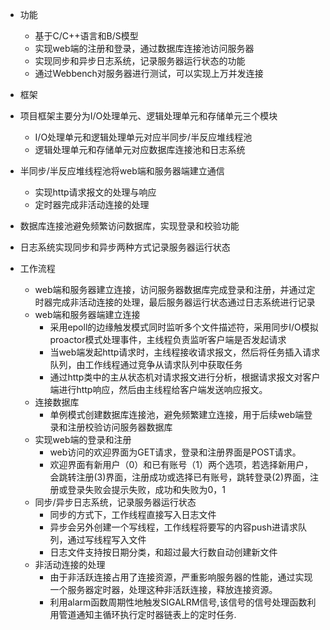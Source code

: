 - 功能
  - 基于C/C++语言和B/S模型
  - 实现web端的注册和登录，通过数据库连接池访问服务器
  - 实现同步和异步日志系统，记录服务器运行状态的功能
  - 通过Webbench对服务器进行测试，可以实现上万并发连接
  
  
 - 框架
  - 项目框架主要分为I/O处理单元、逻辑处理单元和存储单元三个模块
    - I/O处理单元和逻辑处理单元对应半同步/半反应堆线程池
    - 逻辑处理单元和存储单元对应数据库连接池和日志系统
  - 半同步/半反应堆线程池将web端和服务器端建立通信
    - 实现http请求报文的处理与响应
    - 定时器完成非活动连接的处理
  - 数据库连接池避免频繁访问数据库，实现登录和校验功能
  - 日志系统实现同步和异步两种方式记录服务器运行状态
- 工作流程
  - web端和服务器建立连接，访问服务器数据库完成登录和注册，并通过定时器完成非活动连接的处理，最后服务器运行状态通过日志系统进行记录
  - web端和服务器端建立连接
    - 采用epoll的边缘触发模式同时监听多个文件描述符，采用同步I/O模拟proactor模式处理事件，主线程负责监听客户端是否发起请求
    - 当web端发起http请求时，主线程接收请求报文，然后将任务插入请求队列，由工作线程通过竞争从请求队列中获取任务
    - 通过http类中的主从状态机对请求报文进行分析，根据请求报文对客户端进行http响应，然后由主线程给客户端发送响应报文。
  - 连接数据库
    - 单例模式创建数据库连接池，避免频繁建立连接，用于后续web端登录和注册校验访问服务器数据库
  - 实现web端的登录和注册
    - web访问的欢迎界面为GET请求，登录和注册界面是POST请求。
    - 欢迎界面有新用户（0）和已有账号（1）两个选项，若选择新用户，会跳转注册(3)界面，注册成功或选择已有账号，跳转登录(2)界面，注册或登录失败会提示失败，成功和失败为0，1
  - 同步/异步日志系统，记录服务器运行状态
    - 同步的方式下，工作线程直接写入日志文件
    - 异步会另外创建一个写线程，工作线程将要写的内容push进请求队列，通过写线程写入文件
    - 日志文件支持按日期分类，和超过最大行数自动创建新文件
  - 非活动连接的处理
    - 由于非活跃连接占用了连接资源，严重影响服务器的性能，通过实现一个服务器定时器，处理这种非活跃连接，释放连接资源。
    - 利用alarm函数周期性地触发SIGALRM信号,该信号的信号处理函数利用管道通知主循环执行定时器链表上的定时任务.
  
